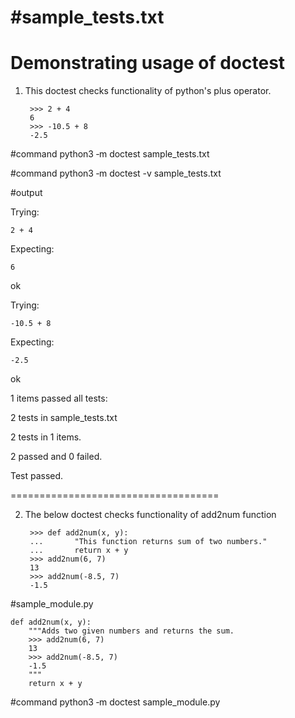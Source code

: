 #sample_tests.txt
===============================
Demonstrating usage of doctest
===============================

1. This doctest checks functionality of  python's plus operator.

        >>> 2 + 4
        6
        >>> -10.5 + 8
        -2.5


#command
python3 ‑m doctest sample_tests.txt

#command
python3 ‑m doctest -v sample_tests.txt

#output

Trying:

    2 + 4

Expecting:

    6

ok

Trying:

    -10.5 + 8

Expecting:

    -2.5

ok

1 items passed all tests:

   2 tests in sample_tests.txt

2 tests in 1 items.

2 passed and 0 failed.

Test passed.


====================================

2. The below doctest checks functionality of add2num function

        >>> def add2num(x, y):
        ...       "This function returns sum of two numbers."
        ...       return x + y
        >>> add2num(6, 7)
        13
        >>> add2num(-8.5, 7)
        -1.5


#sample_module.py
    
    def add2num(x, y):
        """Adds two given numbers and returns the sum.
        >>> add2num(6, 7)
        13
        >>> add2num(-8.5, 7)
        -1.5
        """
        return x + y
        
#command
python3 ‑m doctest sample_module.py

